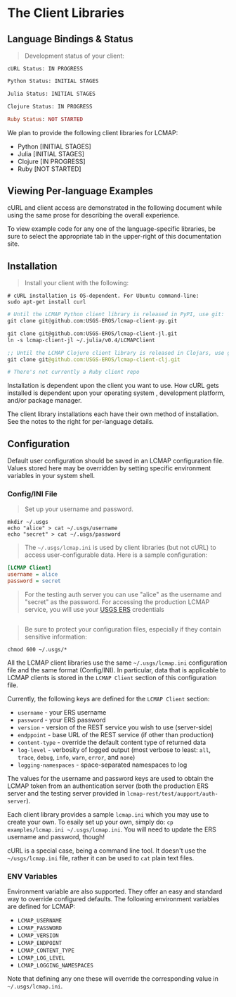 # The Client Libraries


## Language Bindings & Status

> Development status of your client:

```shell
cURL Status: IN PROGRESS
```

```python
Python Status: INITIAL STAGES
```

```vb
Julia Status: INITIAL STAGES
```

```clojure
Clojure Status: IN PROGRESS
```

```ruby
Ruby Status: NOT STARTED
```

We plan to provide the following client libraries for LCMAP:

* Python <span class="status-initial-stages">[INITIAL STAGES]</span>
* Julia <span class="status-initial-stages">[INITIAL STAGES]</span>
* Clojure <span class="status-in-progress">[IN PROGRESS]</span>
* Ruby <span class="status-not-started">[NOT STARTED]</span>


## Viewing Per-language Examples

cURL and client access are demonstrated in the following document while using the same prose for describing the overall experience.

To view example code for any one of the language-specific libraries, be sure to select the appropriate tab in the upper-right of this documentation site.


## Installation

> Install your client with the following:

```shell
# cURL installation is OS-dependent. For Ubuntu command-line:
sudo apt-get install curl
```

```python
# Until the LCMAP Python client library is released in PyPI, use git:
git clone git@github.com:USGS-EROS/lcmap-client-py.git
```

```vb
git clone git@github.com:USGS-EROS/lcmap-client-jl.git
ln -s lcmap-client-jl ~/.julia/v0.4/LCMAPClient
```

```clojure
;; Until the LCMAP Clojure client library is released in Clojars, use git:
git clone git@github.com:USGS-EROS/lcmap-client-clj.git
```

```ruby
# There's not currently a Ruby client repo
```

Installation is dependent upon the client you want to use. How cURL gets installed is dependent upon your operating system , development platform, and/or package manager.

The client library installations each have their own method of installation. See the notes to the right for per-language details.


## Configuration

Default user configuration should be saved in an LCMAP configuration file. Values stored here may be overridden by setting specific environment variables in your system shell.


### Config/INI File

> Set up your username and password.

```shell
mkdir ~/.usgs
echo "alice" > cat ~/.usgs/username
echo "secret" > cat ~/.usgs/password
```

> The ``~/.usgs/lcmap.ini`` is used by client libraries (but not cURL) to access user-configurable data. Here is a sample configuration:

```ini
[LCMAP Client]
username = alice
password = secret
```

> For the testing auth server you can use "alice" as the username and "secret" as the password. For accessing the production LCMAP service, you will use your [USGS ERS](https://ers.cr.usgs.gov/login/) credentials

```
```

> Be sure to protect your configuration files, especially if they contain sensitive information:

```
chmod 600 ~/.usgs/*
```

All the LCMAP client libraries use the same ``~/.usgs/lcmap.ini`` configuration file and the same format (Config/INI). In particular, data that is applicable to LCMAP clients is stored in the ``LCMAP Client`` section of this configuration file.

Currently, the following keys are defined for the ``LCMAP Client`` section:

* ``username`` - your ERS username
* ``password`` - your ERS password
* ``version`` - version of the REST service you wish to use (server-side)
* ``endppoint`` - base URL of the REST service (if other than production)
* ``content-type`` - override the default content type of returned data
* ``log-level`` - verbosity of logged output (most verbose to least: ``all``, ``trace``, ``debug``, ``info``, ``warn``, ``error``, and ``none``)
* ``logging-namespaces`` - space-separated namespaces to log

The values for the username and password keys are used to obtain the LCMAP token from an authentication server (both the production ERS server and the testing server provided in ``lcmap-rest/test/aupport/auth-server``).

Each client library provides a sample ``lcmap.ini`` which you may use to create your own. To esaily set up your own, simply do: ``cp examples/lcmap.ini ~/.usgs/lcmap.ini``. You will need to update the ERS username and password, though!

<aside class="caution">
cURL is a special case, being a command line tool. It doesn't use the <code>~/usgs/lcmap.ini</code> file, rather it can be used to <code>cat</code> plain text files.
</aside>


### ENV Variables

Environment variable are also supported. They offer an easy and standard way to override configured defaults. The following environment variables are defined for LCMAP:

* ``LCMAP_USERNAME``
* ``LCMAP_PASSWORD``
* ``LCMAP_VERSION``
* ``LCMAP_ENDPOINT``
* ``LCMAP_CONTENT_TYPE``
* ``LCMAP_LOG_LEVEL``
* ``LCMAP_LOGGING_NAMESPACES``

Note that defining any one these will override the corresponding value in ``~/.usgs/lcmap.ini``.
